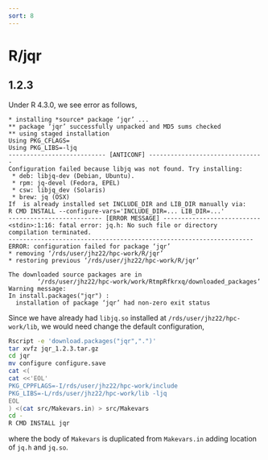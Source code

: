 ```yaml
---
sort: 8
---
```


# R/jqr

## 1.2.3

Under R 4.3.0, we see error as follows,

```
* installing *source* package ‘jqr’ ...
** package ‘jqr’ successfully unpacked and MD5 sums checked
** using staged installation
Using PKG_CFLAGS=
Using PKG_LIBS=-ljq
--------------------------- [ANTICONF] --------------------------------
Configuration failed because libjq was not found. Try installing:
 * deb: libjq-dev (Debian, Ubuntu).
 * rpm: jq-devel (Fedora, EPEL)
 * csw: libjq_dev (Solaris)
 * brew: jq (OSX)
If  is already installed set INCLUDE_DIR and LIB_DIR manually via:
R CMD INSTALL --configure-vars='INCLUDE_DIR=... LIB_DIR=...'
-------------------------- [ERROR MESSAGE] ---------------------------
<stdin>:1:16: fatal error: jq.h: No such file or directory
compilation terminated.
--------------------------------------------------------------------
ERROR: configuration failed for package ‘jqr’
* removing ‘/rds/user/jhz22/hpc-work/R/jqr’
* restoring previous ‘/rds/user/jhz22/hpc-work/R/jqr’

The downloaded source packages are in
        ‘/rds/user/jhz22/hpc-work/work/RtmpRfkrxq/downloaded_packages’
Warning message:
In install.packages("jqr") :
  installation of package ‘jqr’ had non-zero exit status

```

Since we have already had `libjq.so` installed at `/rds/user/jhz22/hpc-work/lib`, we would need change the default configuration,

```bash
Rscript -e 'download.packages("jqr",".")'
tar xvfz jqr_1.2.3.tar.gz
cd jqr
mv configure configure.save
cat <(
cat <<'EOL'
PKG_CPPFLAGS=-I/rds/user/jhz22/hpc-work/include
PKG_LIBS=-L/rds/user/jhz22/hpc-work/lib -ljq
EOL
) <(cat src/Makevars.in) > src/Makevars
cd -
R CMD INSTALL jqr
```

where the body of `Makevars` is duplicated from `Makevars.in` adding location of `jq.h` and `jq.so`.
